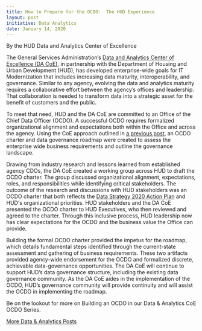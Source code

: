 ```yaml
---
title: How to Prepare for the OCDO:  The HUD Experience
layout: post
initiative: Data Analytics
date: January 14, 2020
---
```

By the HUD Data and Analytics Center of Excellence


The General Services Administration’s <a href="https://coe.gsa.gov/coe/data-analytics.html">Data and Analytics Center of Excellence (DA CoE)</a>, in partnership with the Department of Housing and Urban Development (HUD), has developed enterprise-wide goals for IT Modernization that includes increasing data maturity, interoperability, and governance. Similar
to any agency, evolving the data and analytics maturity requires a collaborative effort between the agency’s offices and leadership. That collaboration is needed to transform data into a strategic asset for the benefit of customers and the public.


To meet that need, HUD and the DA CoE are committed to an Office of the Chief Data Officer (OCDO). A successful OCDO requires 
formalized organizational alignment and expectations both within the Office and across the agency. Using the CoE approach 
outlined in <a href="https://coe.gsa.gov/2019/10/07/da-update-6.html"> a previous post</a>, an OCDO charter and data governance roadmap were created to assess the enterprise wide business 
requirements and outline the governance landscape. 


Drawing from industry research and lessons learned from established agency CDOs, the DA CoE created a working group across HUD 
to draft the OCDO charter. The group discussed organizational alignment, expectations, roles, and responsibilities while 
identifying critical stakeholders. The outcome of the research and discussions with HUD stakeholders was an OCDO charter that 
both reflects the <a href="https://strategy.data.gov/action-plan/">Data Strategy 2020 Action Plan</a> and HUD's organizational priorities. HUD stakeholders and the DA CoE 
presented the OCDO charter to HUD Executives, who then reviewed and agreed to the charter. Through this inclusive process, HUD 
leadership now has clear expectations for the OCDO and the business value the Office can provide.

Building the formal OCDO charter provided the impetus for the roadmap, which details fundamental steps identified through the 
current-state assessment and gathering of business requirements. These two artifacts provided agency-wide endorsement for the 
OCDO and formalized discrete, achievable data-governance opportunities. The DA CoE will continue to support HUD’s data governance
structure, including the existing data governance community. As the DA CoE aides in the implementation of the OCDO, HUD’s 
governance community will provide continuity and will assist the OCDO in implementing the roadmap.


Be on the lookout for more on Building an OCDO in our Data & Analytics CoE OCDO Series.


<a href="{{site.baseurl}}/coe/data-analytics.html#coe-updates" class="usa-button">More Data & Analytics Posts</a>
